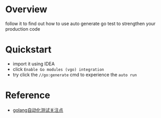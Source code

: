 # Overview
follow it to find out how to use auto generate go test to strengthen your production code

# Quickstart
- import it using IDEA
- click `Enable Go modules (vgo) integration`
- try click the `//go:generate` cmd to experience the `auto run`

# Reference
- [golang自动化测试关注点](https://chenfh5.github.io/2019/09/04/00_go-test.html)
